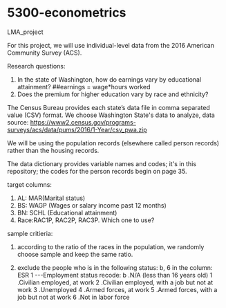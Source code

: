 # 5300-econometrics
LMA_project

For this project, we will use individual-level data from the 2016 American Community Survey (ACS).  

Research questions:
1. In the state of Washington, how do earnings vary by educational attainment?  ##earnings = wage*hours worked
2. Does the premium for higher education vary by race and ethnicity?


The Census Bureau provides each state’s data file in comma separated value (CSV) format.
We choose Washington State's data to analyze,
data source: https://www2.census.gov/programs-surveys/acs/data/pums/2016/1-Year/csv_pwa.zip

We will be using the population records (elsewhere called person records) rather than the housing records.  

The data dictionary provides variable names and codes; 
it's in this repository; the codes for the person records begin on page 35.

target columns:
1. AL: MAR(Marital status)
2. BS: WAGP (Wages or salary income past 12 months)
3. BN: SCHL (Educational attainment)
4. Race:RAC1P, RAC2P, RAC3P. Which one to use?

sample critieria:
1. according to the ratio of the races in the population, we randomly choose sample and keep the same ratio.

2. exclude the people who is in the following status: b, 6 in the column: ESR 1 ---Employment status recode:
  b .N/A (less than 16 years old)        1 .Civilian employed, at work
  2 .Civilian employed, with a job but not at work       3 .Unemployed
  4 .Armed forces, at work      5 .Armed forces, with a job but not at work
  6 .Not in labor force
  
  
